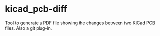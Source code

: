 # kicad_pcb-diff
Tool to generate a PDF file showing the changes between two KiCad PCB files. Also a git plug-in.
